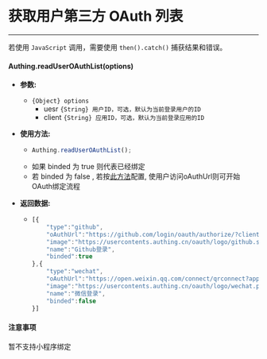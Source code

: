 # 获取用户第三方 OAuth 列表

----------

若使用 ```JavaScript``` 调用，需要使用 ```then().catch()``` 捕获结果和错误。

#### Authing.readUserOAuthList(options)

- **参数:**

  - ```{Object} options```
    - uesr ```{String} 用户ID，可选，默认为当前登录用户的ID```
    - client ```{String} 应用ID，可选，默认为当前登录应用的ID```

- **使用方法:**

  - ``` javascript
    Authing.readUserOAuthList();
    ```
  - 如果 binded 为 true 则代表已经绑定
  - 若 binded 为 false , 若按[此方法](/oauth/oauth?id=不需要编写后端代码的-oauth-调用方法（推荐使用）)配置, 使用户访问oAuthUrl则可开始OAuth绑定流程

- **返回数据:**

  - ``` javascript
    [{
        "type":"github",
        "oAuthUrl":"https://github.com/login/oauth/authorize/?client_id=demo&state=demo",
        "image":"https://usercontents.authing.cn/oauth/logo/github.svg",
        "name":"Github登录",
        "binded":true
    },{
        "type":"wechat",
        "oAuthUrl":"https://open.weixin.qq.com/connect/qrconnect?appid=demo&redirect_uri=demo&response_type=code&scope=snsapi_login&state=demo",
        "image":"https://usercontents.authing.cn/oauth/logo/wechat.png",
        "name":"微信登录",
        "binded":false
    }]
    ```


#### 注意事项

暂不支持小程序绑定

